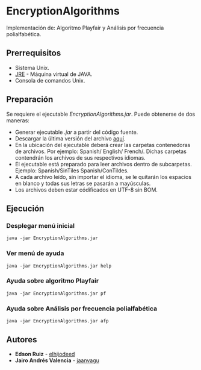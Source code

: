 # EncryptionAlgorithms
Implementación de: Algoritmo Playfair y Análisis por frecuencia polialfabética.

## Prerrequisitos
* Sistema Unix.
* [JRE](https://www.oracle.com/technetwork/java/javase/downloads/jre8-downloads-2133155.html) - Máquina virtual de JAVA.
* Consola de comandos Unix.

## Preparación
Se requiere el ejecutable *EncryptionAlgorithms.jar*. Puede obtenerse de dos maneras:
* Generar ejecutable *.jar* a partir del código fuente.
* Descargar la última versión del archivo [aquí](https://drive.google.com/open?id=1bnDfTauQhbHTBVTDna7XiGr0f0mhcqAY).
* En la ubicación del ejecutable deberá crear las carpetas contenedoras de archivos. Por ejemplo: Spanish/ English/ French/. Dichas carpetas contendrán los archivos de sus respectivos idiomas.
* El ejecutable está preparado para leer archivos dentro de subcarpetas. Ejemplo: Spanish/SinTiles Spanish/ConTildes.
* A cada archivo leído, sin importar el idioma, se le quitarán los espacios en blanco y todas sus letras se pasarán a mayúsculas.
* Los archivos deben estar códificados en UTF-8 sin BOM.

## Ejecución

### Desplegar menú inicial
```
java -jar EncryptionAlgorithms.jar
```
### Ver menú de ayuda
```
java -jar EncryptionAlgorithms.jar help
```
### Ayuda sobre algoritmo Playfair
```
java -jar EncryptionAlgorithms.jar pf
```
### Ayuda sobre Análisis por frecuencia polialfabética
```
java -jar EncryptionAlgorithms.jar afp
```

## Autores

* **Edson Ruiz** - [elhijodeed](https://www.linkedin.com/in/edson-ruiz-ramirez-04419911a)
* **Jairo Andrés Valencia** - [jaanvagu](https://www.linkedin.com/in/jaanvagu/)
